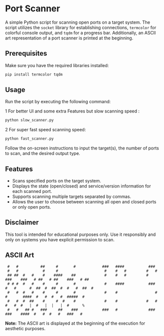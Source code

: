 # Port Scanner

A simple Python script for scanning open ports on a target system. The script utilizes the `socket` library for establishing connections, `termcolor` for colorful console output, and `tqdm` for a progress bar. Additionally, an ASCII art representation of a port scanner is printed at the beginning.

## Prerequisites

Make sure you have the required libraries installed:

```bash
pip install termcolor tqdm
```

## Usage

Run the script by executing the following command:

1 For better UI and some extra Features but slow scanning speed :
```bash
python slow_scanner.py
```

2 For super fast speed scanning speed:
```bash
python fast_scanner.py
```



Follow the on-screen instructions to input the target(s), the number of ports to scan, and the desired output type.

## Features

- Scans specified ports on the target system.
- Displays the state (open/closed) and service/version information for each scanned port.
- Supports scanning multiple targets separated by commas.
- Allows the user to choose between scanning all open and closed ports or only open ports.

## Disclaimer

This tool is intended for educational purposes only. Use it responsibly and only on systems you have explicit permission to scan.

## ASCII Art

```
 #   #          ##     #       #            ###   ####           ###                                            
 #   #           #     #                     #    #   #         #   #                                           
 ## ##  #   #    #    ####    ##             #    #   #         #       ###    ###   # ##   # ##    ###   # ##  
 # # #  #   #    #     #       #             #    ####           ###   #   #      #  ##  #  ##  #  #   #  ##  # 
 #   #  #   #    #     #       #             #    #                 #  #       ####  #   #  #   #  #####  #     
 #   #  #  ##    #     #  #    #             #    #             #   #  #   #  #   |  #   |  |   |  #      %
 #   #   ## #   ###     ##    ###           ###   #              ###    ###    ####  #   #  #   #   ###   #  
```

**Note:** The ASCII art is displayed at the beginning of the execution for aesthetic purposes.

